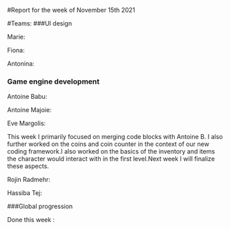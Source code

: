 #Report for the week of November 15th 2021


#Teams:
###UI design


Marie: 


Fiona:

Antonina: 

### Game engine development

Antoine Babu:



Antoine Majoie:



Eve Margolis:

This week I primarily focused on merging code blocks with Antoine B. I also further worked on the coins and coin counter in the context of our new coding framework.I also worked on the basics of the inventory and items the character would interact with in the first level.Next week I will finalize these aspects.

Rojin Radmehr:



Hassiba Tej: 


###Global progression



Done this week :
